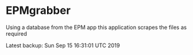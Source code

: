 # EPMgrabber
Using a database from the EPM app this application scrapes the files as required


Latest backup: Sun Sep 15 16:31:01 UTC 2019
